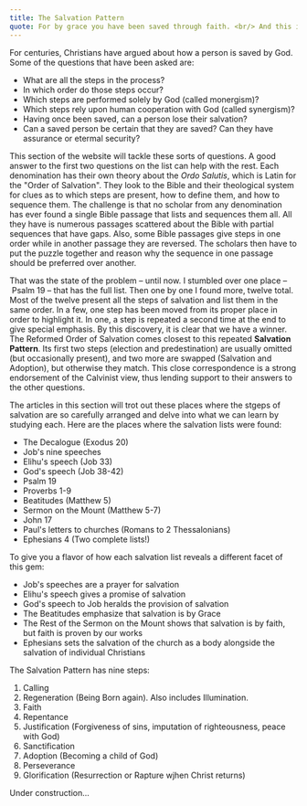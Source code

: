 ```yaml
---
title: The Salvation Pattern
quote: For by grace you have been saved through faith. <br/> And this is not your own doing; <br/> it is the gift of God... <br/> - Ephesians 2:8
---
```

For centuries, Christians have argued about how a person is saved by God. 
Some of the questions that have been asked are:

  - What are all the steps in the process? 
  - In which order do those steps occur?
  - Which steps are performed solely by God (called monergism)?
  - Which steps rely upon human cooperation with God (called synergism)?
  - Having once been saved, can a person lose their salvation?
  - Can a saved person be certain that they are saved? Can they have assurance or etermal security?

This section of the website will tackle these sorts of questions. A good answer to the first two questions on the list can help with the rest. Each denomination has their own theory about the *Ordo Salutis*, which is Latin for the "Order of Salvation". They look to the Bible and their theological system for clues as to which steps are present, how to define them, and how to sequence them. The challenge is that no scholar from any denomination has ever found a single Bible passage that lists and sequences them all. All they have is numerous passages scattered about the Bible with partial sequences that have gaps. Also, some Bible passages give steps in one order while in another passage they are reversed. The scholars then have to put the puzzle together and reason why the sequence in one passage should be preferred over another.

That was the state of the problem – until now. I stumbled over one place – Psalm 19 – that has the full list. Then one by one I found more, twelve total. Most of the twelve present all the steps of salvation and list them in the same order. In a few, one step has been moved from its proper place in order to highlight it. In one, a step is repeated a second time at the end to give special emphasis. By this discovery, it is clear that we have a winner. The Reformed Order of Salvation comes closest to this repeated **Salvation Pattern**. Its first two steps (election and predestination) are usually omitted (but occasionally present), and two more are swapped (Salvation and Adoption), but otherwise they match. This close correspondence is a strong endorsement of the Calvinist view, thus lending support to their answers to the other questions.

The articles in this section will trot out these places where the stgeps of salvation are so carefully arranged and delve into what we can learn by studying each. Here are the places where the salvation lists were found:

  - The Decalogue (Exodus 20)
  - Job's nine speeches
  - Elihu's speech (Job 33)
  - God's speech (Job 38-42)
  - Psalm 19
  - Proverbs 1-9
  - Beatitudes (Matthew 5)
  - Sermon on the Mount (Matthew 5-7)
  - John 17
  - Paul's letters to churches (Romans to 2 Thessalonians)
  - Ephesians 4 (Two complete lists!)

To give you a flavor of how each salvation list reveals a different facet of this gem:

  - Job's speeches are a prayer for salvation
  - Elihu's speech gives a promise of salvation
  - God's speech to Job heralds the provision of salvation
  - The Beatitudes emphasize that salvation is by Grace
  - The Rest of the Sermon on the Mount shows that salvation is by faith, but faith is proven by our works
  - Ephesians sets the salvation of the church as a body alongside the salvation of individual Christians

The Salvation Pattern has nine steps:

  1. Calling
  2. Regeneration (Being Born again). Also includes Illumination.
  3. Faith
  4. Repentance
  5. Justification (Forgiveness of sins, imputation of righteousness, peace with God)
  6. Sanctification
  7. Adoption (Becoming a child of God)
  8. Perseverance
  9. Glorification (Resurrection or Rapture wjhen Christ returns)

Under construction...